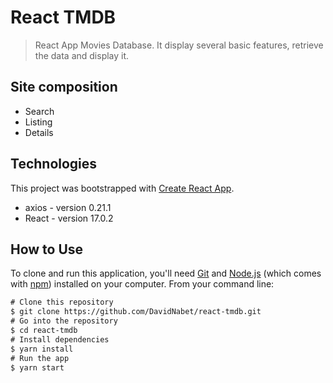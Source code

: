 # React TMDB

> React App Movies Database. It display several basic features, retrieve the data and display it.

## Site composition

- Search
- Listing
- Details

## Technologies

This project was bootstrapped with [Create React App](https://github.com/facebook/create-react-app).

- axios - version 0.21.1
- React - version 17.0.2

## How to Use

To clone and run this application, you'll need [Git](https://git-scm.com/) and [Node.js](https://nodejs.org/en/download/) (which comes with [npm](http://npmjs.com/)) installed on your computer. From your command line:

```diff
# Clone this repository
$ git clone https://github.com/DavidNabet/react-tmdb.git
# Go into the repository
$ cd react-tmdb
# Install dependencies
$ yarn install
# Run the app
$ yarn start
```
